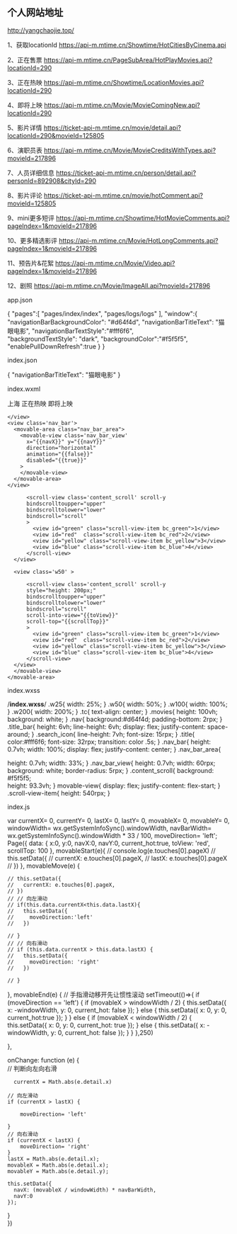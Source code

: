 ## 个人网站地址
http://yangchaojie.top/


























1、获取locationId 
https://api-m.mtime.cn/Showtime/HotCitiesByCinema.api

2、正在售票
https://api-m.mtime.cn/PageSubArea/HotPlayMovies.api?locationId=290

3、正在热映
https://api-m.mtime.cn/Showtime/LocationMovies.api?locationId=290

4、即将上映
https://api-m.mtime.cn/Movie/MovieComingNew.api?locationId=290

5、影片详情
https://ticket-api-m.mtime.cn/movie/detail.api?locationId=290&movieId=125805

6、演职员表
https://api-m.mtime.cn/Movie/MovieCreditsWithTypes.api?movieId=217896

7、人员详细信息
https://ticket-api-m.mtime.cn/person/detail.api?personId=892908&cityId=290

8、影片评论
https://ticket-api-m.mtime.cn/movie/hotComment.api?movieId=125805

9、mini更多短评
https://api-m.mtime.cn/Showtime/HotMovieComments.api?pageIndex=1&movieId=217896

10、更多精选影评
https://api-m.mtime.cn/Movie/HotLongComments.api?pageIndex=1&movieId=217896

11、预告片&花絮
https://api-m.mtime.cn/Movie/Video.api?pageIndex=1&movieId=217896

12、剧照
https://api-m.mtime.cn/Movie/ImageAll.api?movieId=217896


app.json


{
  "pages":[
    "pages/index/index",
    "pages/logs/logs"
  ],
  "window":{
    "navigationBarBackgroundColor": "#d64f4d",
    "navigationBarTitleText": "猫眼电影",
    "navigationBarTextStyle":"#fff6f6",    
    "backgroundTextStyle": "dark",
    "backgroundColor":"#f5f5f5",
    "enablePullDownRefresh":true
  }
}


index.json

{
  "navigationBarTitleText": "猫眼电影"
}

index.wxml

<view class="movies">
  <view class='nav'>
    <view  class='title_bar tc'>
      <view class='w25'>
        <text class='title'>上海</text>
      </view>
      <view  class='w25'>
        <text style='opacity:{{current_hot?1:0.7}}' class='title'>正在热映</text>
      </view>
      <view  class='w25'>
        <text style='opacity:{{current_hot?0.7:1}}' class='title'>即将上映</text>     
      </view>      
      <view  class='w25'>
        <icon class='search_icon' type='search' color='white' size='15'></icon>
      </view>
      
    </view>
    <view class='nav_bar'>
      <movable-area class="nav_bar_area">
        <movable-view class='nav_bar_view'
          x="{{navX}}" y="{{navY}}" 
          direction="horizontal"
          animation="{{false}}"
          disabled="{{true}}"
        >
        </movable-view>
      </movable-area>
    </view>    
  </view>
  <view class='content'>
    <movable-area class="w100">
      <movable-view class="w200"
        x="{{x}}" y="{{y}}" 
        direction="horizontal" inertia="{{true}}" 
        damping="{{400}}" friction="{{0.1}}" 
        bind:touchstart="movableStart" bindtouchmove="movableMove" 
        bindtouchend="movableEnd"  bindchange="onChange"
      >
      <view class='w50' >
          
          <scroll-view class='content_scroll' scroll-y 
          bindscrolltoupper="upper" 
          bindscrolltolower="lower" 
          bindscroll="scroll" 
          >
            <view id="green" class="scroll-view-item bc_green">1</view>
            <view id="red"  class="scroll-view-item bc_red">2</view>
            <view id="yellow" class="scroll-view-item bc_yellow">3</view>
            <view id="blue" class="scroll-view-item bc_blue">4</view>
          </scroll-view>
      </view>

      <view class='w50' >
          
          <scroll-view class='content_scroll' scroll-y 
          style="height: 200px;" 
          bindscrolltoupper="upper" 
          bindscrolltolower="lower" 
          bindscroll="scroll" 
          scroll-into-view="{{toView}}" 
          scroll-top="{{scrollTop}}"
          >
            <view id="green" class="scroll-view-item bc_green">1</view>
            <view id="red"  class="scroll-view-item bc_red">2</view>
            <view id="yellow" class="scroll-view-item bc_yellow">3</view>
            <view id="blue" class="scroll-view-item bc_blue">4</view>
          </scroll-view>
      </view>
      </movable-view>
    </movable-area>
  </view>
  
    
</view>



index.wxss

/**index.wxss**/
.w25{
  width: 25%;
}
.w50{
  width: 50%;
}
.w100{
  width: 100%;
}
.w200{
  width: 200%;
}
.tc{
  text-align: center;
}
.movies{
  height: 100vh;
  background: white;
}
.nav{
  background:#d64f4d;
  padding-bottom: 2rpx;
}
.title_bar{
  height: 6vh;
  line-height: 6vh;
  display: flex;
  justify-content: space-around;
}
.search_icon{
  line-height: 7vh;
  font-size: 15rpx;
}
.title{
  color:#fff6f6;
  font-size: 32rpx;
  transition: color .5s;
}
.nav_bar{
  height: 0.7vh;
  width: 100%;
  display: flex;
  justify-content: center;
}
.nav_bar_area{
  
  height: 0.7vh;
  width: 33%;
}
.nav_bar_view{
  height: 0.7vh;
  width: 60rpx;
  background: white;
  border-radius: 5rpx;
}
.content_scroll{
  background: #f5f5f5;  
  height: 93.3vh;
}
movable-view{
  display: flex;
  justify-content: flex-start;
}
.scroll-view-item{
  height: 540rpx;
}

index.js

var currentX= 0,
 currentY= 0,
 lastX= 0,
 lastY= 0,
 movableX= 0,
 movableY= 0,
 windowWidth= wx.getSystemInfoSync().windowWidth,
 navBarWidth= wx.getSystemInfoSync().windowWidth * 33 / 100,
 moveDirection= 'left';
Page({
  data: {
    x:0,
    y:0,
    navX:0,
    navY:0,
    current_hot:true,
    toView: 'red',
    scrollTop: 100
  }, 
  movableStart(e){
    // console.log(e.touches[0].pageX)
    // this.setData({
    //   currentX: e.touches[0].pageX,
    //   lastX: e.touches[0].pageX
    // })
  },
  movableMove(e) {
    
    // this.setData({
    //   currentX: e.touches[0].pageX,      
    // })
    // // 向左滑动
    // if(this.data.currentX<this.data.lastX){
    //   this.setData({
    //     moveDirection:'left'
    //   })
      
    // }
    // // 向右滑动
    // if (this.data.currentX > this.data.lastX) {
    //   this.setData({
    //     moveDirection: 'right'
    //   })
      
    // }
  },
  movableEnd(e) {
    // 手指滑动移开先让惯性滚动
    setTimeout(()=>{
      if (moveDirection == 'left') {
        if (movableX > windowWidth / 2) {
          this.setData({
            x: -windowWidth,
            y: 0,
            current_hot: false
          });
        } else {
          this.setData({
            x: 0,
            y: 0,
            current_hot:true
          });
        }
      } else {
        if (movableX < windowWidth / 2) {
          this.setData({
            x: 0,
            y: 0,
            current_hot: true
          });
        } else {
          this.setData({
            x: -windowWidth,
            y: 0,
            current_hot: false
          });
        }
      }
    },250)
      
  },

  onChange: function (e) {    
    // 判断向左向右滑
    
      currentX = Math.abs(e.detail.x)
    
    // 向左滑动
    if (currentX > lastX) {
      
        moveDirection= 'left'
      
    }
    // 向右滑动
    if (currentX < lastX) {
        moveDirection= 'right'
    }
    lastX = Math.abs(e.detail.x);
    movableX = Math.abs(e.detail.x);
    movableY = Math.abs(e.detail.y);

    this.setData({
      navX: (movableX / windowWidth) * navBarWidth,
      navY:0
    });    
  }  
})

